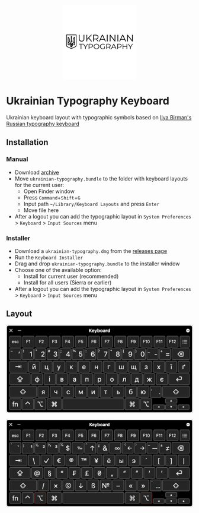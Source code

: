 <p align="center">
    <img alt="Ukrainian typography keyboard layout" src="./docs/ukrainian-typography_200x200.png">
</p>

# Ukrainian Typography Keyboard

Ukrainian keyboard layout with typographic symbols based on [Ilya Birman's Russian typography keyboard](http://ilyabirman.ru/type)

## Installation

### Manual

* Download [archive](https://github.com/AntonShevchuk/ukrainian-typography-keyboard-layout/archive/master.zip)
* Move `ukrainian-typography.bundle` to the folder with keyboard layouts for the current user:
  * Open Finder window
  * Press `Command`+`Shift`+`G`
  * Input path `~/Library/Keyboard Layouts` and press `Enter`
  * Move file here
* After a logout you can add the typographic layout in `System Preferences` > `Keyboard` > `Input Sources` menu

### Installer

* Download a `ukrainian-typography.dmg` from the [releases page](https://github.com/AntonShevchuk/ukrainian-typography-keyboard-layout/releases)
* Run the `Keyboard Installer`
* Drag and drop `ukrainian-typography.bundle` to the installer window
* Choose one of the available option:
  * Install for current user (recommended)
  * Install for all users (Sierra or earlier)
* After a logout you can add the typographic layout in `System Preferences` > `Keyboard` > `Input Sources` menu

## Layout

<p align="center">
    <img alt="Ukrainian typography keyboard layout" src="./docs/ukrainian.png">
</p>

<p align="center">
    <img alt="Ukrainian typography keyboard layout with Option" src="./docs/option.png">
</p>
